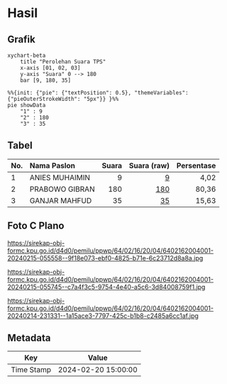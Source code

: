 # Hasil

## Grafik

```mermaid
xychart-beta
    title "Perolehan Suara TPS"
    x-axis [01, 02, 03]
    y-axis "Suara" 0 --> 180
    bar [9, 180, 35]
```

```mermaid
%%{init: {"pie": {"textPosition": 0.5}, "themeVariables": {"pieOuterStrokeWidth": "5px"}} }%%
pie showData
    "1" : 9
    "2" : 180
    "3" : 35
```

## Tabel

| No. | Nama Paslon    | Suara | Suara (raw) | Persentase |
|:--- |:-------------- | -----:| -----------:| ----------:|
| 1   | ANIES MUHAIMIN | 9     | [9][p-1]    | 4,02       |
| 2   | PRABOWO GIBRAN | 180   | [180][p-2]  | 80,36      |
| 3   | GANJAR MAHFUD  | 35    | [35][p-3]   | 15,63      |


[p-1]: https://github.com/gigit-pemilu/pemilu-2024-64-kalimantan-timur/blob/main/pilpres/hitung-suara/sub/64-kalimantan-timur/sub/02-kutai-kartanegara/sub/16-tenggarong-seberang/sub/2004-bangun-rejo/sub/001-tps/sub/paslon-1.txt
[p-2]: https://github.com/gigit-pemilu/pemilu-2024-64-kalimantan-timur/blob/main/pilpres/hitung-suara/sub/64-kalimantan-timur/sub/02-kutai-kartanegara/sub/16-tenggarong-seberang/sub/2004-bangun-rejo/sub/001-tps/sub/paslon-2.txt
[p-3]: https://github.com/gigit-pemilu/pemilu-2024-64-kalimantan-timur/blob/main/pilpres/hitung-suara/sub/64-kalimantan-timur/sub/02-kutai-kartanegara/sub/16-tenggarong-seberang/sub/2004-bangun-rejo/sub/001-tps/sub/paslon-3.txt

## Foto C Plano

https://sirekap-obj-formc.kpu.go.id/d4d0/pemilu/ppwp/64/02/16/20/04/6402162004001-20240215-055558--9f18e073-ebf0-4825-b71e-6c23712d8a8a.jpg

https://sirekap-obj-formc.kpu.go.id/d4d0/pemilu/ppwp/64/02/16/20/04/6402162004001-20240215-055745--c7a4f3c5-9754-4e40-a5c6-3d84008759f1.jpg

https://sirekap-obj-formc.kpu.go.id/d4d0/pemilu/ppwp/64/02/16/20/04/6402162004001-20240214-231331--1a15ace3-7797-425c-b1b8-c2485a6cc1af.jpg


## Metadata

| Key        | Value               |
| ---------- | ------------------- |
| Time Stamp | 2024-02-20 15:00:00 |



